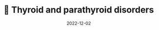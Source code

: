 ---
title: 💠 Thyroid and parathyroid disorders
date: '2022-12-02'
type: book
weight: 501
commentable: true
---